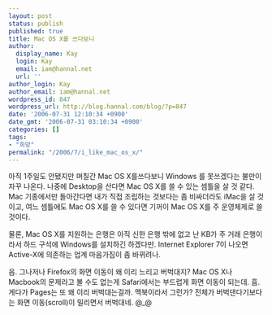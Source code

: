 ```yaml
---
layout: post
status: publish
published: true
title: Mac OS X를 쓰다보니
author:
  display_name: Kay
  login: Kay
  email: iam@hannal.net
  url: ''
author_login: Kay
author_email: iam@hannal.net
wordpress_id: 847
wordpress_url: http://blog.hannal.com/blog/?p=847
date: '2006-07-31 12:10:34 +0900'
date_gmt: '2006-07-31 03:10:34 +0900'
categories: []
tags:
- "희망"
permalink: "/2006/7/i_like_mac_os_x/"
---
```

<p>아직 1주일도 안됐지만 며칠간 Mac OS X를쓰다보니 Windows 를 못쓰겠다는 불만이 자꾸 나온다. 나중에 Desktop을 산다면 Mac OS X를 쓸 수 있는 셈틀을 살 것 같다. Mac 기종에서만 돌아간다면 내가 직접 조립하는 것보다는 좀 비싸더라도 iMac을 살 것이고, 여느 셈틀에도 Mac OS X를 쓸 수 있다면 기꺼이 Mac OS X를 주 운영체제로 쓸 것이다.</p>
<p>물론, Mac OS X를 지원하는 은행은 아직 신한 은행 밖에 없고 난 KB가 주 거래 은행이라서 하드 구석에 Windows를 설치하긴 하겠다만. Internet Explorer 7이 나오면 Active-X에 의존하는 업계 마음가짐이 좀 바뀌려나.</p>
<p>음. 그나저나 Firefox의 화면 이동이 왜 이리 느리고 버벅대지? Mac OS X나 Macbook의 문제라고 볼 수도 없는게 Safari에서는 부드럽게 화면 이동이 되는데. 흠. 게다가 Pages는 또 왜 이리 버벅대는걸까. 맥북이라서 그런가? 전체가 버벅댄다기보다는 화면 이동(scroll)이 밀리면서 버벅대네. @_@</p>
